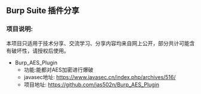 ## Burp Suite 插件分享

### 项目说明:
本项目只适用于技术分享、交流学习、分享内容均来自网上公开，部分共计可能含有破坏性，请授权后使用。

- Burp_AES_Plugin
  - 功能:能都对AES加密进行爆破
  - javasec地址: https://www.javasec.cn/index.php/archives/516/
  - 项目地址: https://github.com/jas502n/Burp_AES_Plugin
